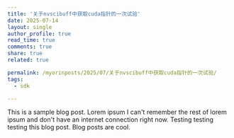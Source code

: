 ```yaml
---
title: '关于nvscibuff中获取cuda指针的一次试验'
date: 2025-07-14
layout: single
author_profile: true
read_time: true
comments: true
share: true
related: true

permalink: /myorinposts/2025/07/关于nvscibuff中获取cuda指针的一次试验/
tags:
  - sdk

---
```


This is a sample blog post. Lorem ipsum I can't remember the rest of lorem ipsum and don't have an internet connection right now. Testing testing testing this blog post. Blog posts are cool. 
